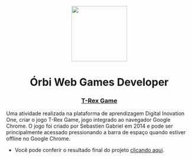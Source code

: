 <div align = "center">
<img src="https://hermes.digitalinnovation.one/assets/diome/logo.svg" width=150px>
  <h1> Órbi Web Games Developer </h1>
  <h3> <a href="https://gaberibr.github.io/t-rex_game/">T-Rex Game</a> </h3>
  </div>
  <p> Uma atividade realizada na plataforma de aprendizagem Digital Inovation One, criar o jogo T-Rex Game, jogo integrado ao navegador Google Chrome. O jogo foi criado por Sebastien Gabriel em 2014 e pode ser principalmente acessado pressionando a barra de espaço quando estiver offline no Google Chrome.</p>



- Você pode conferir o resultado final do projeto [clicando aqui](https://gaberibr.github.io/t-rex_game/).
